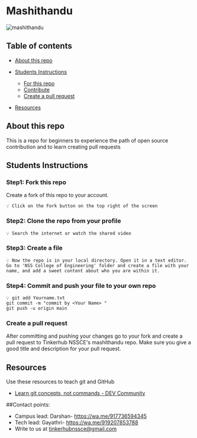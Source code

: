 # Mashithandu

![mashithandu](https://github.com/tinkerhub-org/mashithandu/blob/main/resources/rajesh-mashithandu.jpg)


## Table of contents

- [About this repo](#about-this-repo)
- [Students Instructions](#students-instructions)
  - [For this repo](#for-this-repo)
  - [Contribute](#contribute)
  - [Create a pull request](#create-a-pull-request)
 
- [Resources](#resources)

## About this repo 

This is a repo for beginners to experience the path of open source contribution and to learn creating pull requests
  
## Students Instructions

###  Step1: Fork this repo
Create a fork of this repo to your account.
``` 
💡 Click on the Fork button on the top right of the screen
```

### Step2: Clone the repo from your profile

```
💡 Search the internet or watch the shared video
```

### Step3: Create a file

```
💡 Now the repo is in your local directory. Open it in a text editor. Go to 'NSS College of Engineering' folder and create a file with your name, and add a sweet content about who you are within it.
```

### Step4: Commit and push your file to your own repo

```
💡 git add Yourname.txt
git commit -m "commit by <Your Name> "
git push -u origin main
```

### Create a pull request

After committing and pushing your changes go to your fork and create a pull request to Tinkerhub NSSCE's mashithandu repo. Make sure you give a good title and description for your pull request.

## Resources

Use these resources to teach git and GitHub

- [Learn git concepts, not commands - DEV Community](https://dev.to/unseenwizzard/learn-git-concepts-not-commands-4gjc)

##Contact points:
- Campus lead: Darshan- https://wa.me/917736594345
- Tech lead: Gayathri- https://wa.me/919207853788
- Write to us at tinkerhubnssce@gmail.com
